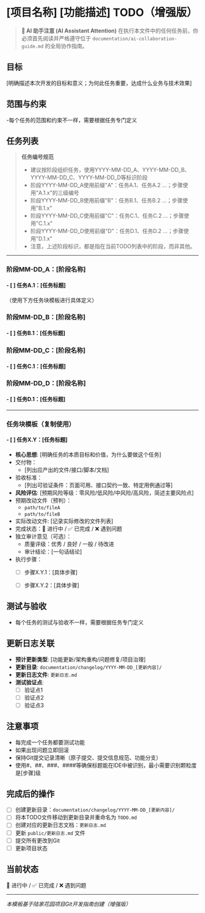 # [项目名称] [功能描述] TODO（增强版）

> **🤖 AI 助手注意 (AI Assistant Attention)**
> 在执行本文件中的任何任务前，你必须首先阅读并严格遵守位于 `documentation/ai-collaboration-guide.md` 的全局协作指南。

## 目标
[明确描述本次开发的目标和意义；为何此任务重要，达成什么业务与技术效果]

## 范围与约束
-每个任务的范围和约束不一样，需要根据任务专门定义

## 任务列表

> **任务编号规范**
> - 建议按阶段组织任务，使用YYYY-MM-DD_A、YYYY-MM-DD_B、YYYY-MM-DD_C、YYYY-MM-DD_D等标识阶段
> - 阶段YYYY-MM-DD_A使用前缀"A"：任务A.1、任务A.2 …；步骤使用"A.1.x"的三级编号
> - 阶段YYYY-MM-DD_B使用前缀"B"：任务B.1、任务B.2 …；步骤使用"B.1.x"
> - 阶段YYYY-MM-DD_C使用前缀"C"：任务C.1、任务C.2 …；步骤使用"C.1.x"
> - 阶段YYYY-MM-DD_D使用前缀"D"：任务D.1、任务D.2 …；步骤使用"D.1.x"
> - 注意，上述阶段标识，都是指在当前TODO列表中的阶段，而非其他。

---

### **阶段MM-DD_A：[阶段名称]**

#### - [ ] 任务A.1：[任务标题]
（使用下方任务块模板进行具体定义）

### **阶段MM-DD_B：[阶段名称]**

#### - [ ] 任务B.1：[任务标题]

### **阶段MM-DD_C：[阶段名称]**

#### - [ ] 任务C.1：[任务标题]

### **阶段MM-DD_D：[阶段名称]**

#### - [ ] 任务D.1：[任务标题]

---

### 任务块模板（复制使用）
#### - [ ] 任务X.Y：[任务标题]
- **核心思想**: [明确任务的本质目标和价值，为什么要做这个任务]
- 交付物：
  - [列出应产出的文件/接口/脚本/文档]
- 验收标准：
  - [列出可验证条件：页面可用、接口契约一致、特定用例通过等]
- **风险评估**: [预期风险等级：零风险/低风险/中风险/高风险，简述主要风险点]
- 预期改动文件（预判）：
  - `path/to/fileA`
  - `path/to/fileB`
- 实际改动文件: [记录实际修改的文件列表]
- 完成状态：🔄 进行中 / ✅ 已完成 / ❌ 遇到问题
- 独立审计意见（可选）：
  - 质量评级：优秀 / 良好 / 一般 / 待改进
  - 审计结论：[一句话结论]
- 执行步骤：
   - [ ] 步骤X.Y.1：[具体步骤]
   - [ ] 步骤X.Y.2：[具体步骤] 

   
## 测试与验收
- 每个任务的测试与验收不一样，需要根据任务专门定义

## 更新日志关联
- **预计更新类型**: [功能更新/架构重构/问题修复/项目治理]
- **更新目录**: `documentation/changelog/YYYY-MM-DD_[更新内容]/`
- **更新日志文件**: `更新日志.md`
- **测试验证点**: 
  - [ ] 验证点1
  - [ ] 验证点2
  - [ ] 验证点3

## 注意事项
- 每完成一个任务都要测试功能
- 如果出现问题立即回滚
- 保持Git提交记录清晰（原子提交、提交信息规范、功能分支）
- 使用#、##、###、####等确保标题能在IDE中被识别，最小需要识别颗粒度是[步骤]级

## 完成后的操作
- [ ] 创建更新目录：`documentation/changelog/YYYY-MM-DD_[更新内容]/`
- [ ] 将本TODO文件移动到更新目录并重命名为 `TODO.md`
- [ ] 创建对应的更新日志文档：`更新日志.md`
- [ ] 更新 `public/更新日志.md` 文件
- [ ] 提交所有更改到Git
- [ ] 更新项目状态

## 当前状态
🔄 进行中 / ✅ 已完成 / ❌ 遇到问题

---
*本模板基于陆家花园项目Git开发指南创建（增强版）*



